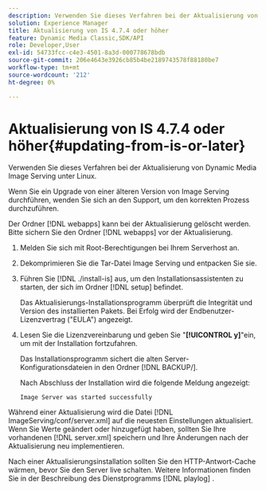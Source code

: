 ```yaml
---
description: Verwenden Sie dieses Verfahren bei der Aktualisierung von Dynamic Media Image Serving unter Linux.
solution: Experience Manager
title: Aktualisierung von IS 4.7.4 oder höher
feature: Dynamic Media Classic,SDK/API
role: Developer,User
exl-id: 54733fcc-c4e3-4501-8a3d-000778678bdb
source-git-commit: 206e4643e3926cb85b4be2189743578f88180be7
workflow-type: tm+mt
source-wordcount: '212'
ht-degree: 0%

---
```


# Aktualisierung von IS 4.7.4 oder höher{#updating-from-is-or-later}

Verwenden Sie dieses Verfahren bei der Aktualisierung von Dynamic Media Image Serving unter Linux.

Wenn Sie ein Upgrade von einer älteren Version von Image Serving durchführen, wenden Sie sich an den Support, um den korrekten Prozess durchzuführen.

Der Ordner [!DNL webapps] kann bei der Aktualisierung gelöscht werden. Bitte sichern Sie den Ordner [!DNL webapps] vor der Aktualisierung.

1. Melden Sie sich mit Root-Berechtigungen bei Ihrem Serverhost an.
1. Dekomprimieren Sie die Tar-Datei Image Serving und entpacken Sie sie.
1. Führen Sie [!DNL ./install-is] aus, um den Installationsassistenten zu starten, der sich im Ordner [!DNL setup] befindet.

   Das Aktualisierungs-Installationsprogramm überprüft die Integrität und Version des installierten Pakets. Bei Erfolg wird der Endbenutzer-Lizenzvertrag (&quot;EULA&quot;) angezeigt.
1. Lesen Sie die Lizenzvereinbarung und geben Sie &quot;**[!UICONTROL y]**&quot;ein, um mit der Installation fortzufahren.

   Das Installationsprogramm sichert die alten Server-Konfigurationsdateien in den Ordner [!DNL BACKUP/].

   Nach Abschluss der Installation wird die folgende Meldung angezeigt:

   `Image Server was started successfully`

Während einer Aktualisierung wird die Datei [!DNL ImageServing/conf/server.xml] auf die neuesten Einstellungen aktualisiert. Wenn Sie Werte geändert oder hinzugefügt haben, sollten Sie Ihre vorhandenen [!DNL server.xml] speichern und Ihre Änderungen nach der Aktualisierung neu implementieren.

Nach einer Aktualisierungsinstallation sollten Sie den HTTP-Antwort-Cache wärmen, bevor Sie den Server live schalten. Weitere Informationen finden Sie in der Beschreibung des Dienstprogramms [!DNL playlog] .
